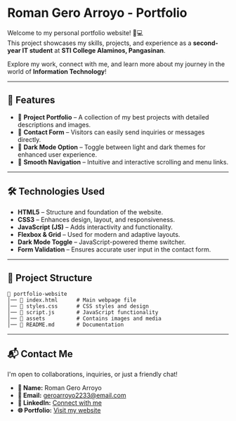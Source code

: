 # Roman Gero Arroyo - Portfolio

Welcome to my personal portfolio website! 🚀💻  
This project showcases my skills, projects, and experience as a **second-year IT student** at **STI College Alaminos, Pangasinan**.

Explore my work, connect with me, and learn more about my journey in the world of **Information Technology**!  

---

## 🌟 Features  

- 🎨 **Project Portfolio** – A collection of my best projects with detailed descriptions and images.  
- 📧 **Contact Form** – Visitors can easily send inquiries or messages directly.  
- 🌙 **Dark Mode Option** – Toggle between light and dark themes for enhanced user experience.  
- 🚀 **Smooth Navigation** – Intuitive and interactive scrolling and menu links.  

---

## 🛠 Technologies Used  

- **HTML5** – Structure and foundation of the website.  
- **CSS3** – Enhances design, layout, and responsiveness.  
- **JavaScript (JS)** – Adds interactivity and functionality.  
- **Flexbox & Grid** – Used for modern and adaptive layouts.  
- **Dark Mode Toggle** – JavaScript-powered theme switcher.  
- **Form Validation** – Ensures accurate user input in the contact form.  

---

## 📂 Project Structure  
```
📁 portfolio-website
│── 📄 index.html      # Main webpage file
│── 📄 styles.css      # CSS styles and design
│── 📄 script.js       # JavaScript functionality
│── 📂 assets          # Contains images and media
│── 📄 README.md       # Documentation
```

---

## 📬 Contact Me  
I'm open to collaborations, inquiries, or just a friendly chat!  

- **👤 Name:** Roman Gero Arroyo  
- **📧 Email:** [geroarroyo2233@email.com](mailto:geroarroyo2233@email.com)  
- **💼 LinkedIn:** [Connect with me](#)  
- **🌐 Portfolio:** [Visit my website](#)  

